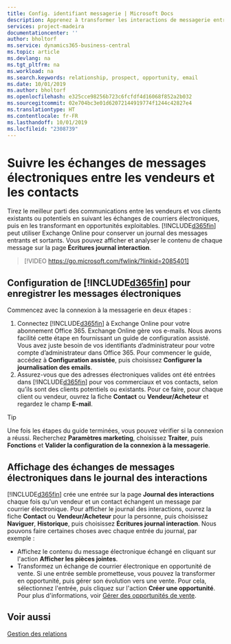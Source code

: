 ```yaml
---
title: Config. identifiant messagerie | Microsoft Docs
description: Apprenez à transformer les interactions de messagerie entre les vendeurs et les clients en véritables opportunités de vente.
services: project-madeira
documentationcenter: ''
author: bholtorf
ms.service: dynamics365-business-central
ms.topic: article
ms.devlang: na
ms.tgt_pltfrm: na
ms.workload: na
ms.search.keywords: relationship, prospect, opportunity, email
ms.date: 10/01/2019
ms.author: bholtorf
ms.openlocfilehash: e325cce98256b723c6fcfdf4d16068f852a2b032
ms.sourcegitcommit: 02e704bc3e01d62072144919774f1244c42827e4
ms.translationtype: HT
ms.contentlocale: fr-FR
ms.lasthandoff: 10/01/2019
ms.locfileid: "2308739"
---
```

# <a name="track-email-message-exchanges-between-salespeople-and-contacts"></a>Suivre les échanges de messages électroniques entre les vendeurs et les contacts
Tirez le meilleur parti des communications entre les vendeurs et vos clients existants ou potentiels en suivant les échanges de courriers électroniques, puis en les transformant en opportunités exploitables. [!INCLUDE[d365fin](includes/d365fin_md.md)] peut utiliser Exchange Online pour conserver un journal des messages entrants et sortants. Vous pouvez afficher et analyser le contenu de chaque message sur la page **Écritures journal interaction**.

> [!VIDEO https://go.microsoft.com/fwlink/?linkid=2085401]

## <a name="setting-up-included365finincludesd365fin_mdmd-to-log-email-messages"></a>Configuration de [!INCLUDE[d365fin](includes/d365fin_md.md)] pour enregistrer les messages électroniques
Commencez avec la connexion à la messagerie en deux étapes :

1. Connectez [!INCLUDE[d365fin](includes/d365fin_md.md)] à Exchange Online pour votre abonnement Office 365. Exchange Online gère vos e-mails. Nous avons facilité cette étape en fournissant un guide de configuration assisté. Vous avez juste besoin de vos identifiants d’administrateur pour votre compte d’administrateur dans Office 365. Pour commencer le guide, accédez à **Configuration assistée**, puis choisissez **Configurer la journalisation des emails**. 
2. Assurez-vous que des adresses électroniques valides ont été entrées dans [!INCLUDE[d365fin](includes/d365fin_md.md)] pour vos commerciaux et vos contacts, selon qu’ils sont des clients potentiels ou existants. Pour ce faire, pour chaque client ou vendeur, ouvrez la fiche **Contact** ou **Vendeur/Acheteur** et regardez le champ **E-mail**.

> [!Tip]
> Une fois les étapes du guide terminées, vous pouvez vérifier si la connexion a réussi. Recherchez **Paramètres marketing**, choisissez **Traiter**, puis **Fonctions** et **Valider la configuration de la connexion à la messagerie**.

## <a name="viewing-email-message-exchanges-in-the-interaction-log"></a>Affichage des échanges de messages électroniques dans le journal des interactions
[!INCLUDE[d365fin](includes/d365fin_md.md)] crée une entrée sur la page **Journal des interactions** chaque fois qu'un vendeur et un contact échangent un message par courrier électronique. Pour afficher le journal des interactions, ouvrez la fiche **Contact** ou **Vendeur/Acheteur** pour la personne, puis choisissez **Naviguer**, **Historique**, puis choisissez **Écritures journal interaction**. Nous pouvons faire certaines choses avec chaque entrée du journal, par exemple :

* Affichez le contenu du message électronique échangé en cliquant sur l'action **Afficher les pièces jointes**.
* Transformez un échange de courrier électronique en opportunité de vente. Si une entrée semble prometteuse, vous pouvez la transformer en opportunité, puis gérer son évolution vers une vente. Pour cela, sélectionnez l'entrée, puis cliquez sur l'action **Créer une opportunité**. Pour plus d'informations, voir [Gérer des opportunités de vente](marketing-manage-sales-opportunities.md).

## <a name="see-also"></a>Voir aussi
[Gestion des relations](marketing-relationship-management.md)


